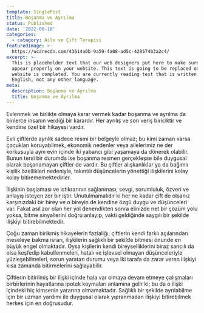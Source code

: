 ```yaml
---
template: SinglePost
title: Boşanma ve Ayrılma
status: Published
date: '2022-06-18'
categories:
  - category: Aile ve Çift Terapisi
featuredImage: >-
  https://ucarecdn.com/43614a0b-9a59-4a08-ad5c-428574b3a2c4/
excerpt: >-
  This is placeholder text that our web designers put here to make sure words
  appear properly on your website. This text is going to be replaced once the
  website is completed. You are currently reading text that is written in
  English, not any other language.
meta:
  description: Boşanma ve Ayrılma
  title: Boşanma ve Ayrılma
---
```


Evlenmek ve birlikte olmaya karar vermek kadar boşanma ve ayrılma da binlerce insanın verdiği bir karardır. Her ayrılış ve son veriş biriciktir ve kendine özel bir hikayesi vardır.

Evli çiftlerde ayrılık sadece resmi bir belgeyle olmaz; bu kimi zaman varsa çocukları koruyabilmek, ekonomik nedenler veya ailelerimiz ne der korkusuyla aynı evin içinde iki yabancı gibi yaşamaya da dönerek olabilir. Bunun tersi bir durumda ise boşanma resmen gerçekleşse bile duygusal olarak boşanamayan çiftler de vardır. Bu çiftler alışkanlıklar ya da bağımlı kişilik özellikleri nedeniyle, takıntılı düşüncelerin yönettiği ilişkilerini kolay kolay bitirememektedirler.

İlişkinin başlaması ve istikrarının sağlanması; sevgi, sorumluluk, özveri ve anlayış isteyen zor bir iştir. Unutulmamalıdır ki her ne kadar çift de olsanız karşınızdaki bir birey ve o bireyin de kendine özgü duygu ve düşünceleri var. Fakat asıl zor olan her yol denendikten sonra elinizde net bir çözüm yolu yoksa, bitme sinyallerini doğru anlayıp, vakti geldiğinde saygılı bir şekilde ilişkiyi bitirebilmektedir.

Çoğu zaman birikmiş hikayelerin fazlalığı, çiftlerin kendi farklı açılarından meseleye bakma ısrarı, ilişkilerin sağlıklı bir şekilde bitmesi önünde en büyük engel olmaktadır. Oysa kişilerin kendi bireyselliklerini biraz sancılı da olsa keşfedip kabullenmeleri, hatalı ve işlevsel olmayan düşünceleriyle yüzleşebilmeleri, sorun yaratan durumu veya iki tarafa da zarar veren ilişkiyi kısa zamanda bitirmelerini sağlayabilir.

Çiftlerin bitirilmiş bir ilişki içinde hala var olmaya devam etmeye çalışmaları birbirlerinin hayatlarına ipotek koymaları anlamına gelir ki; bu da o ilişki içindeki hiç kimsenin yararına olmamaktadır. Sağlıklı bir şekilde ayrılabilme için bir uzman yardımı ile duygusal olarak yıpranmadan ilişkiyi bitirebilmek herkes için en doğrusudur.

